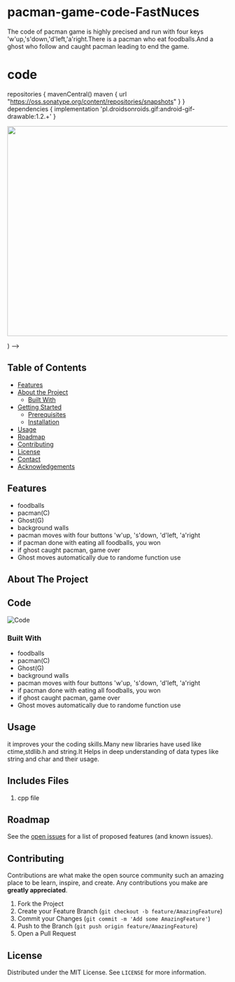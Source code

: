 # pacman-game-code-FastNuces 
The code of pacman game is highly precised and run with four keys 'w'up,'s'down,'d'left,'a'right.There is a pacman who eat foodballs.And a ghost who follow and caught pacman leading to end the game. 

# code
repositories {
    mavenCentral()
    maven { url "https://oss.sonatype.org/content/repositories/snapshots" }
}
dependencies {
    implementation 'pl.droidsonroids.gif:android-gif-drawable:1.2.+'
}

<p align="center">
  <img width="720" height="480" src="https://github.com/javeriashahzadi/pacman-game-in-cpp--Fast-Nuces/blob/master/media1/ezgif.com-crop.gif">
</p>

       
</p>)
-->

<!-- TABLE OF CONTENTS -->
## Table of Contents

* [Features](#Features)
* [About the Project](#about-the-project)
  * [Built With](#built-with)
* [Getting Started](#getting-started)
  * [Prerequisites](#prerequisites)
  * [Installation](#installation)
* [Usage](#usage)
* [Roadmap](#roadmap)
* [Contributing](#contributing)
* [License](#license)
* [Contact](#contact)
* [Acknowledgements](#acknowledgements)


## Features

-   foodballs
-   pacman(C)
-   Ghost(G)
-   background walls
-   pacman moves with four buttons
    'w'up,
    's'down,
    'd'left,
    'a'right
-   if pacman done with eating all foodballs, you won
-   if ghost caught pacman, game over
-   Ghost moves automatically due to randome function use





<!-- ABOUT THE PROJECT -->
## About The Project


## Code
![Code](https://github.com/javeriashahzadi/pacman-game-in-cpp--Fast-Nuces/blob/master/media1/code.png)



### Built With
-   foodballs
-   pacman(C)
-   Ghost(G)
-   background walls
-   pacman moves with four buttons
    'w'up,
    's'down,
    'd'left,
    'a'right
-   if pacman done with eating all foodballs, you won
-   if ghost caught pacman, game over
-   Ghost moves automatically due to randome function use


<!-- GETTING STARTED -->

## Usage

it improves your the coding skills.Many new libraries have used like ctime,stdlib.h and string.It Helps in deep understanding of data types like string and char and their usage.




## Includes Files
1. cpp file


<!-- ROADMAP -->
## Roadmap
See the [open issues](https://github.com/javeriashahzadi/pacman-game-in-cpp--Fast-Nuces/issues) for a list of proposed features (and known issues).

<!-- CONTRIBUTING -->
## Contributing

Contributions are what make the open source community such an amazing place to be learn, inspire, and create. Any contributions you make are **greatly appreciated**.

1. Fork the Project
2. Create your Feature Branch (`git checkout -b feature/AmazingFeature`)
3. Commit your Changes (`git commit -m 'Add some AmazingFeature'`)
4. Push to the Branch (`git push origin feature/AmazingFeature`)
5. Open a Pull Request

<!-- LICENSE -->
## License
Distributed under the MIT License. See `LICENSE` for more information.

